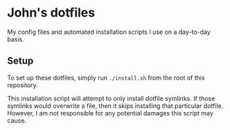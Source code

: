 # John's dotfiles
My config files and automated installation scripts I use on a day-to-day basis.

## Setup

To set up these dotfiles, simply run `./install.sh` from the root of this repository.

This installation script will attempt to only install dotfile symlinks. If those symlinks would overwrite a file, then it skips installing that particular dotfile. However, I am not responsible for any potential damages this script may cause.
